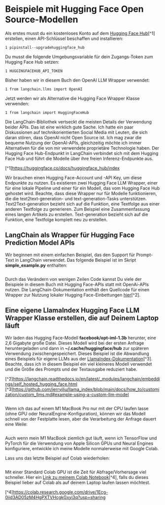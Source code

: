 # Beispiele mit Hugging Face Open Source-Modellen

Als erstes musst du ein kostenloses Konto auf dem [Hugging Face Hub](https://huggingface.co/docs/huggingface_hub/index)[^1] erstellen, einen API-Schlüssel beschaffen und installieren:

````
1 pipinstall--upgradehuggingface_hub
````

Du musst die folgende Umgebungsvariable für dein Zugangs-Token zum Hugging Face Hub setzen:

````
1 HUGGINGFACEHUB_API_TOKEN
````

Bisher haben wir in diesem Buch den OpenAI LLM Wrapper verwendet:

````
1 from langchain.llms import OpenAI
````

Jetzt werden wir als Alternative die Hugging Face Wrapper Klasse verwenden:

```
1 from langchain import HuggingFaceHub
```

Die LangChain-Bibliothek vertseckt die meisten Details der Verwendung beider APIs. Das ist eine wirklich gute Sache. Ich hatte ein paar Diskussionen auf technikorientierten Social Media mit Leuten, die sich daran stören, dass OpenAI nicht Open Source ist. Ich mag zwar die bequeme Nutzung der OpenAI-APIs, gleichzeitig möchte ich immer Alternativen für die von mir verwendete proprietäre Technologie haben.
Der Hugging Face Hub-Endpunkt in LangChain verbindet sich mit dem Hugging Face Hub und führt die Modelle über ihre freien Inferenz-Endpunkte aus.

[^1]https://huggingface.co/docs/huggingface_hub/index

Wir brauchen einen Hugging Face-Account und -API Key, um diese Endpunkte zu nutzen. Es existieren zwei Hugging Face LLM Wrapper, einer für eine lokale Pipeline und einer für ein Modell, das vom Hugging Face Hub gehostet wird. Beachte, dass diese Wrapper nur für Modelle funktionieren, die die text2text-generation- und text-generation-Tasks unterstützen. Text2Text-generation bezieht sich auf die Funktion, eine Textfolge aus einer anderen Textfolge zu generieren. Zum Beispiel eine Zusammenfassung eines langen Artikels zu erstellen. Text-generation bezieht sich auf die Funktion, eine Textfolge komplett neu zu erstellen.

## LangChain als Wrapper für Hugging Face Prediction Model APIs
Wir beginnen mit einem einfachen Beispiel, das den Support für Prompt-Text in LangChain verwendet. Das folgende Beispiel ist im Skript **simple_example.py** enthalten:

```

```

Durch das Verändern von wenigen Zeilen Code kannst Du viele der Beispiele in diesem Buch mit Hugging Face-APIs statt mit OpenAi-APIs nutzen.
Die LangChain-Dokumentation enthält den Quellcode für einen Wrapper zur Nutzung lokaler Hugging Face-Einbettungen [hier](https://langchain.readthedocs.io/en/latest/_modules/langchain/embeddings/self_hosted_hugging_face.html)[^2].

## Eine eigene LlamaIndex Hugging Face LLM Wrapper Klasse erstellen, die auf Deinem Laptop läuft
Wir laden das Hugging Face-Modell **facebook/opt-iml-1.3b** herunter, eine 2,6 Gigabyte große Datei. Dieses Modell wird bei der ersten Anfrage heruntergeladen und dann in **~/.cache/huggingface/hub** zur späteren Verwendung zwischengespeichert.
Dieses Beispiel ist die Abwandlung eines Beispiels für eigene LLMs aus der [LlamaIndex-Dokumentation](https://github.com/jerryjliu/llama_index/blob/main/docs/how_to/customization/custom_llms.md#example-using-a-custom-llm-model)[^3]. Beachte, dass ich in diesem Beispiel ein viel kleineres Modell verwendet und die Größe des Prompts und der Textausgabe reduziert habe.

[^2]https://langchain.readthedocs.io/en/latest/_modules/langchain/embeddings/self_hosted_hugging_face.html
[^3]https://github.com/jerryjliu/llama_index/blob/main/docs/how_to/customization/custom_llms.md#example-using-a-custom-llm-model

```

```
Wenn ich das auf einem M1 MacBook Pro nur mit der CPU laufen lasse (ohne GPU oder NeuralEngine-Konfiguration), können wir das Modell schnell von der Festplatte lesen, aber die Verarbeitung der Anfrage dauert eine Weile:

```

```

Auch wenn mein M1 MacBook ziemlich gut läuft, wenn ich TensorFlow und PyTorch für die Verwendung von Apple Silicon GPUs und Neural Engines konfiguriere, entwickle ich meine Modelle normalerweise mit Google Colab.

Lass uns das letzte Beispiel auf Colab wiederholen:


```

```

Mit einer Standard Colab GPU ist die Zeit für Abfrage/Vorhersage viel schneller. Hier ein [Link zu meinem Colab Notebook](https://colab.research.google.com/drive/1Ecg-0iid3AD05zM4HgPXTVHcgkGxyi3q?usp=sharing)[^4], falls du dieses Beispiel lieber auf Colab als auf deinem Laptop laufen lassen möchtest.

[^4]https://colab.research.google.com/drive/1Ecg-0iid3AD05zM4HgPXTVHcgkGxyi3q?usp=sharing 
